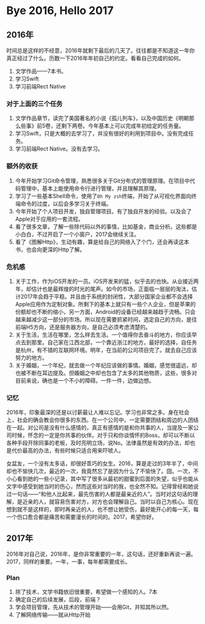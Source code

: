 # Bye 2016, Hello 2017

## 2016年

时间总是这样的不经意，2016年就剩下最后的几天了。往往都是不知道这一年你真正经过了什么。历数一下2016年年初自己的约定。看看自己完成的如何。

1. 文学作品——7本书。
2. 学习Swift
3. 学习前端Rect Native

### 对于上面的三个任务

1. 文学作品章节，读完了美国著名的小说《孤儿列车》，以及中国历史《明朝那么些事》前5卷，还剩下两卷。今年基本上可以完成年初给定的任务量。
2. 学习Swift，只是大概的去学习了，并没有很好的利用到项目中。没有完成任务。
3. 学习前端Rect Native。没有去学习。

### 额外的收获

1. 今年开始学习Git命令管理，熟悉很多关于Git分布式的管理原理。在项目中代码管理中，基本上能使用命令行进行管理，并且理解其原理。
2. 学习了一些基本Shell命令，使用了`Oh My zsh`终端，开始了从可视化界面向终端命令的过度，以后会多学习关于终端。
3. 今年开始了个人项目开发，独自管理项目。有了独自开发的经验。以及会了Apple对于应用的一套流程。
4. 看了很多文章，了解一些除代码以外的事情，比如基金，商业分析。这些都是小白白，不过开启了一个小窗户，2017会继续关注。
5. 看了《图解Http》，生动有趣，算是给自己的网络入了个门，还会再读这本书，也会向更深的Http了解。

### 危机感

1. 关于工作，作为iOS开发的一员。iOS开发来的猛，似乎去的也快。从业接近两年，却估计也是最辉煌的时光的尾声。如今的市场，正面临一层层的淘汰，估计2017年会趋于平稳。并且由于系统的封闭性，大部分国家企业都不会选择Apple应用作为定制对象。所剩下的基本上就只有一些个人企业，但是苹果的份额却也不断的缩小，另一方面，Android的设备已经越来越趋于流畅。只会越来越减少这一部分的市场。所以现在需要抓紧时间，选定自己的方向，是往前端H5方向，还是服务器方向，是自己必须考虑清楚的。
2. 关于生活，生活在哪里，怎么样去生活。一个值得你去奋斗的地方，你应该早点去到那里。自己家在江西北部，一个靠近浙江的地方，最好的选择，自任务是杭州，有不错的互联网环境。明年，在当前的公司项目完了。就去自己应该努力的地方。
3. 关于婚姻，一个年纪，就去做一个年纪应该做的事情。婚姻，感觉很遥远，却也被不断在耳边提及。但婚姻之中却也包含了太多的其他物质，这些，很多对目前来说，确也是一个不小的障碍。一件一件，边做边想。

### 记忆

2016年，印象最深的还是以讨薪最让人难以忘记。学习也非常之多。身在社会上，社会的确会教会你很多的东西。在一个公司中，一定需要团结和周边的人团结在一起。对公司是没有什么感情的，真正有感情的是和你共事的人，当提及一家公司时候，怀念的一定是你共事的伙伴。对于只和你谈情怀的Boss，却可以不断以各种手段开除同事的老板，及时亮明立场，说No。法律虽然是有效的办法，却也是代价最高的办法，有些时候只适合用来吓唬人。

女盆友，一个没有太多话，却很好乖巧的女生。2016，算是走过的3年半了，中间却也不愉快几次，最近的一次，我竟然忘了是因为什么了不愉快了。囧。一次，不小心看到她的一些小记录，其中写了很多从最初的甜蜜到后面的失望，似乎也能从文字中感受到她当时的伤心，然而这些对当时的我，也全然不知。记得曾经和她说过一句话——“和他人比起来，最先伤害的人都是最亲近的人”。当时对这句话的理解，是近亲的人，就容易伤害对方，对方也会理解自己。当时以自己为核心。现在想到就不是这样的，即时再亲近的人，也不想让她受伤，最好能开心的每一天，每一个伤口愈合都是痛苦和需要漫长的时间的。2017，希望你好。

## 2017年

2016年对自己说，2016年，是你非常重要的一年，这句话，还好重新再说一遍。2017，同样的重要。一年，一事，每年都需要成长。

### Plan

1. 除了技术，文学书籍依旧很重要，希望做一个感知的人。7本
2. 确定自己的后续发展，后段，前端？
3. 学会项目管理，先从技术的管理开始——会用Git，并知其所以然。
4. 了解网络传输——就从Http开始


